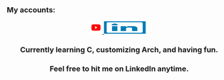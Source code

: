 <h3>My accounts:</h3>
<div id="badges" align="center">
  <a href="https://www.youtube.com/channel/UCh1grW57wBTkP6vlFwSULiQ">
    <img src="youtube.png" width="28" height="28" alt="Youtube Badge"/>
  </a>
  
  <a href="https://www.linkedin.com/in/piotr-marendowski-350728262/">
    <img src="linkedin.png" width="100" height="28" alt="Linkedin Badge"/>
  </a>
</div>

<div id="header" align="center">
<h3>Currently learning C, customizing Arch, and having fun.</h3>
<h3>Feel free to hit me on LinkedIn anytime.</h3>
</div>

<!---
NiceMan1337/NiceMan1337 is a ✨ special ✨ repository because its `README.md` (this file) appears on your GitHub profile.
You can click the Preview link to take a look at your changes.
--->
